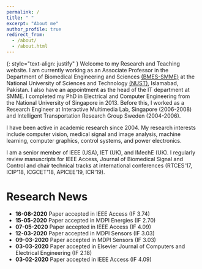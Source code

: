 ```yaml
---
permalink: /
title: " "
excerpt: "About me"
author_profile: true
redirect_from:
  - /about/
  - /about.html
---
```


{: style="text-align: justify" }
Welcome to my Research and Teaching website. I am currently working as an Associate Professor in the Department of Biomedical Engineering and Sciences [(BMES-SMME)](http://www.nust.edu.pk/INSTITUTIONS/Schools/SMME/Departments/DBE/Faculty/Pages/Dr-Syed-Omer-Gilani.aspx) at the National University of Sciences and Technology [(NUST)](http://nust.edu.pk), Islamabad, Pakistan. I also have an appointment as the head of the IT department at SMME. I completed my PhD in Electrical and Computer Engineering from the National University of Singapore in 2013. Before this, I worked as a Research Engineer at Interactive Multimedia Lab, Singapore (2006-2008) and Intelligent Transportation Research Group Sweden (2004-2006).

I have been active in academic research since 2004. My research interests include computer vision, medical signal and image analysis, machine learning, computer graphics, control systems, and power electronics.

I am a senior member of IEEE (USA), IET (UK), and IMechE (UK). I regularly review manuscripts for IEEE Access, Journal of Biomedical Signal and Control and chair technical tracks at international conferences (RTCES'17, ICIP'18, ICGCET'18, APICEE'19, ICR'19).




Research News
=============
- **16-08-2020**   Paper accepted in IEEE Access (IF 3.74)
- **15-05-2020**   Paper accepted in MDPI Energies (IF 2.70)
- **07-05-2020**   Paper accepted in IEEE Access (IF 4.09)
- **12-03-2020**   Paper accepted in MDPI Sensors (IF 3.03)
- **09-03-2020**   Paper accepted in MDPI Sensors (IF 3.03)
- **03-03-2020**   Paper accepted in Elsevier Journal of Computers and Electrical Engineering (IF 2.18)
- **03-02-2020**   Paper accepted in IEEE Access (IF 4.09)
